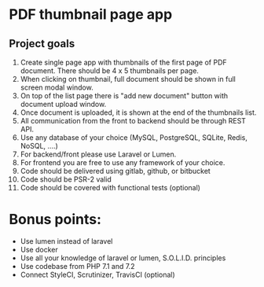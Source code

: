 # PDF thumbnail page app
## Project goals
1. Create single page app with thumbnails of the first page of PDF document. There should be 4 x 5 thumbnails per page.
2. When clicking on thumbnail, full document should be shown in full screen modal window.
3. On top of the list page there is "add new document" button with document upload window.
4. Once document is uploaded, it is shown at the end of the thumbnails list.
5. All communication from the front to backend should be through REST API.
6. Use any database of your choice (MySQL, PostgreSQL, SQLite, Redis, NoSQL, ....)
7. For backend/front please use Laravel or Lumen.
8. For frontend you are free to use any framework of your choice.
9. Code should be delivered using gitlab, github, or bitbucket
10. Code should be PSR-2 valid
11. Code should be covered with functional tests (optional)

# Bonus points:
* Use lumen instead of laravel
* Use docker
* Use all your knowledge of laravel or lumen, S.O.L.I.D. principles
* Use codebase from PHP 7.1 and 7.2
* Connect StyleCI, Scrutinizer, TravisCI (optional)